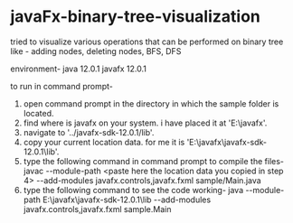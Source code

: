 # javaFx-binary-tree-visualization
tried to visualize various operations that can be performed on binary tree like - adding nodes, deleting nodes, BFS, DFS

environment-
java 12.0.1
javafx 12.0.1

to run in command prompt-
1. open command prompt in the directory in which the sample folder is located.
2. find where is javafx on your system. i have placed it at 'E:\javafx'.
3. navigate to '../javafx-sdk-12.0.1/lib'.
4. copy your current location data. for me it is 'E:\javafx\javafx-sdk-12.0.1\lib'.
5. type the following command in command prompt to compile the files-
    javac --module-path <paste here the location data you copied in step 4> --add-modules javafx.controls,javafx.fxml sample/Main.java
6. type the following command to see the code working-
    java --module-path E:\javafx\javafx-sdk-12.0.1\lib --add-modules javafx.controls,javafx.fxml sample.Main
    

